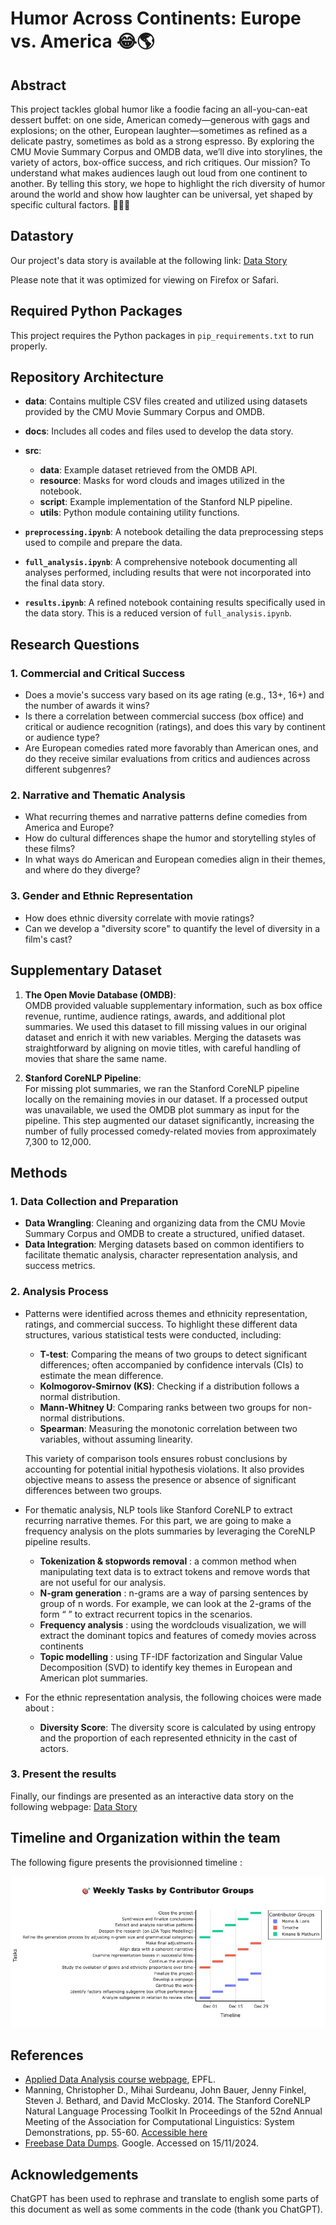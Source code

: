 # Humor Across Continents: Europe vs. America 😂🌎

## Abstract
This project tackles global humor like a foodie facing an all-you-can-eat dessert buffet: on one side, American comedy—generous with gags and explosions; on the other, European laughter—sometimes as refined as a delicate pastry, sometimes as bold as a strong espresso. By exploring the CMU Movie Summary Corpus and OMDB data, we’ll dive into storylines, the variety of actors, box-office success, and rich critiques. Our mission? To understand what makes audiences laugh out loud from one continent to another. By telling this story, we hope to highlight the rich diversity of humor around the world and show how laughter can be universal, yet shaped by specific cultural factors. 🤹‍♀🍰

## Datastory
Our project's data story is available at the following link: [Data Story](https://epfl-ada.github.io/ada-2024-project-fadadudata2024/)

Please note that it was optimized for viewing on Firefox or Safari.

## Required Python Packages

This project requires the Python packages in `pip_requirements.txt` to run properly.

## Repository Architecture

- **data**: Contains multiple CSV files created and utilized using datasets provided by the CMU Movie Summary Corpus and OMDB.

- **docs**: Includes all codes and files used to develop the data story.

- **src**:  
  - **data**: Example dataset retrieved from the OMDB API.  
  - **resource**: Masks for word clouds and images utilized in the notebook.  
  - **script**: Example implementation of the Stanford NLP pipeline.  
  - **utils**: Python module containing utility functions.  

- **`preprocessing.ipynb`**: A notebook detailing the data preprocessing steps used to compile and prepare the data.

- **`full_analysis.ipynb`**: A comprehensive notebook documenting all analyses performed, including results that were not incorporated into the final data story.

- **`results.ipynb`**: A refined notebook containing results specifically used in the data story. This is a reduced version of `full_analysis.ipynb`.



## Research Questions

### 1. Commercial and Critical Success
- Does a movie's success vary based on its age rating (e.g., 13+, 16+) and the number of awards it wins?
- Is there a correlation between commercial success (box office) and critical or audience recognition (ratings), and does this vary by continent or audience type?
- Are European comedies rated more favorably than American ones, and do they receive similar evaluations from critics and audiences across different subgenres?

### 2. Narrative and Thematic Analysis
- What recurring themes and narrative patterns define comedies from America and Europe?
- How do cultural differences shape the humor and storytelling styles of these films?
- In what ways do American and European comedies align in their themes, and where do they diverge?

### 3. Gender and Ethnic Representation
- How does ethnic diversity correlate with movie ratings?
- Can we develop a "diversity score" to quantify the level of diversity in a film's cast?

## Supplementary Dataset

1. **The Open Movie Database (OMDB)**:  
   OMDB provided valuable supplementary information, such as box office revenue, runtime, audience ratings, awards, and additional plot summaries. We used this dataset to fill missing values in our original dataset and enrich it with new variables. Merging the datasets was straightforward by aligning on movie titles, with careful handling of movies that share the same name.

2. **Stanford CoreNLP Pipeline**:  
   For missing plot summaries, we ran the Stanford CoreNLP pipeline locally on the remaining movies in our dataset. If a processed output was unavailable, we used the OMDB plot summary as input for the pipeline. This step augmented our dataset significantly, increasing the number of fully processed comedy-related movies from approximately 7,300 to 12,000.

## Methods
### 1. Data Collection and Preparation
   - **Data Wrangling**: Cleaning and organizing data from the CMU Movie Summary Corpus and OMDB to create a structured, unified dataset.
   - **Data Integration**: Merging datasets based on common identifiers to facilitate thematic analysis, character representation analysis, and success metrics.

### 2. Analysis Process
 - Patterns were identified across themes and ethnicity representation, ratings, and commercial success. To highlight these different data structures, various statistical tests were conducted, including:
   - **T-test**: Comparing the means of two groups to detect significant differences; often accompanied by confidence intervals (CIs) to estimate the mean difference.
   - **Kolmogorov-Smirnov (KS)**: Checking if a distribution follows a normal distribution.
   - **Mann-Whitney U**: Comparing ranks between two groups for non-normal distributions.
   - **Spearman**: Measuring the monotonic correlation between two variables, without assuming linearity.

   This variety of comparison tools ensures robust conclusions by accounting for potential initial hypothesis violations. It also provides objective means to assess the presence or absence of significant differences between two groups.
    

 -  For thematic analysis, NLP tools like Stanford CoreNLP to extract recurring narrative themes. For this part, we are going to make a frequency analysis on the plots summaries by leveraging the CoreNLP pipeline results.
    - **Tokenization & stopwords removal** : a common method when manipulating text data is to extract tokens and remove words that are not useful for our analysis.
    - **N-gram generation** : n-grams are a way of parsing sentences by group of n words. For example, we can look at the 2-grams of the form “<verb> <any other word>” to extract recurrent topics in the scenarios.
    - **Frequency analysis** : using the wordclouds visualization, we will extract the dominant topics and features of comedy movies across continents
    - **Topic modelling** : using TF-IDF factorization and Singular Value Decomposition (SVD) to identify key themes in European and American plot summaries.

 - For the ethnic representation analysis, the following choices were made about :
    - **Diversity Score**: The diversity score is calculated by using entropy and the proportion of each represented ethnicity in the cast of actors. 

### 3. Present the results

Finally, our findings are presented as an interactive data story on the following webpage: [Data Story](https://epfl-ada.github.io/ada-2024-project-fadadudata2024/)


## Timeline and Organization within the team

The following figure presents the provisionned timeline :

![Timeline](src/ressource/timeline.jpeg)


## References

 - [Applied Data Analysis course webpage](https://epfl-ada.github.io/teaching/fall2024/cs401/), EPFL.
 - Manning, Christopher D., Mihai Surdeanu, John Bauer, Jenny Finkel, Steven J. Bethard, and David McClosky. 2014. The Stanford CoreNLP Natural Language Processing Toolkit In Proceedings of the 52nd Annual Meeting of the Association for Computational Linguistics: System Demonstrations, pp. 55-60. [Accessible here](https://stanfordnlp.github.io/CoreNLP/)
 - [Freebase Data Dumps](https://developers.google.com/freebase/data). Google. Accessed on 15/11/2024.

## Acknowledgements

ChatGPT has been used to rephrase and translate to english some parts of this document as well as some comments in the code (thank you ChatGPT).